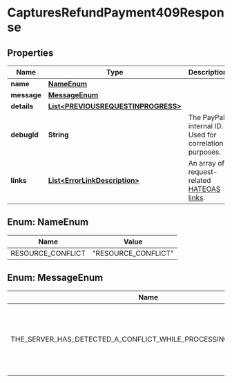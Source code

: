 

# CapturesRefundPayment409Response


## Properties

| Name | Type | Description | Notes |
|------------ | ------------- | ------------- | -------------|
|**name** | [**NameEnum**](#NameEnum) |  |  [optional] |
|**message** | [**MessageEnum**](#MessageEnum) |  |  [optional] |
|**details** | [**List&lt;PREVIOUSREQUESTINPROGRESS&gt;**](PREVIOUSREQUESTINPROGRESS.md) |  |  [optional] |
|**debugId** | **String** | The PayPal internal ID. Used for correlation purposes. |  [optional] |
|**links** | [**List&lt;ErrorLinkDescription&gt;**](ErrorLinkDescription.md) | An array of request-related [HATEOAS links](https://en.wikipedia.org/wiki/HATEOAS). |  [optional] |



## Enum: NameEnum

| Name | Value |
|---- | -----|
| RESOURCE_CONFLICT | &quot;RESOURCE_CONFLICT&quot; |



## Enum: MessageEnum

| Name | Value |
|---- | -----|
| THE_SERVER_HAS_DETECTED_A_CONFLICT_WHILE_PROCESSING_THIS_REQUEST_ | &quot;The server has detected a conflict while processing this request.&quot; |



